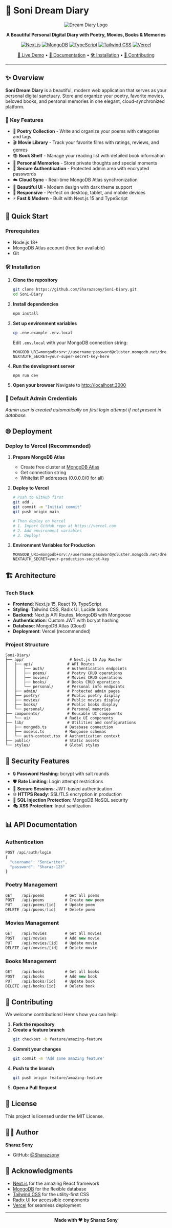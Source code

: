 # 🌟 Soni Dream Diary

<div align="center">

![Dream Diary Logo](public/placeholder-logo.svg)

**A Beautiful Personal Digital Diary with Poetry, Movies, Books & Memories**

[![Next.js](https://img.shields.io/badge/Next.js-15.2.4-black?style=for-the-badge&logo=next.js)](https://nextjs.org/)
[![MongoDB](https://img.shields.io/badge/MongoDB-Atlas-green?style=for-the-badge&logo=mongodb)](https://www.mongodb.com/atlas)
[![TypeScript](https://img.shields.io/badge/TypeScript-5.0-blue?style=for-the-badge&logo=typescript)](https://www.typescriptlang.org/)
[![Tailwind CSS](https://img.shields.io/badge/Tailwind-CSS-38B2AC?style=for-the-badge&logo=tailwind-css)](https://tailwindcss.com/)
[![Vercel](https://img.shields.io/badge/Vercel-Deployed-black?style=for-the-badge&logo=vercel)](https://vercel.com/)

[🚀 Live Demo](https://your-domain.vercel.app) • [📖 Documentation](#documentation) • [🛠️ Installation](#installation) • [🤝 Contributing](#contributing)

</div>

---

## ✨ Overview

**Soni Dream Diary** is a beautiful, modern web application that serves as your personal digital sanctuary. Store and organize your poetry, favorite movies, beloved books, and personal memories in one elegant, cloud-synchronized platform.

### 🎯 Key Features

- 📝 **Poetry Collection** - Write and organize your poems with categories and tags
- 🎬 **Movie Library** - Track your favorite films with ratings, reviews, and genres
- 📚 **Book Shelf** - Manage your reading list with detailed book information
- 💭 **Personal Memories** - Store private thoughts and special moments
- 🔐 **Secure Authentication** - Protected admin area with encrypted passwords
- ☁️ **Cloud Sync** - Real-time MongoDB Atlas synchronization
- 🎨 **Beautiful UI** - Modern design with dark theme support
- 📱 **Responsive** - Perfect on desktop, tablet, and mobile devices
- ⚡ **Fast & Modern** - Built with Next.js 15 and TypeScript

## 🚀 Quick Start

### Prerequisites

- Node.js 18+ 
- MongoDB Atlas account (free tier available)
- Git

### 🛠️ Installation

1. **Clone the repository**
   ```bash
   git clone https://github.com/Sharazsony/Soni-Diary.git
   cd Soni-Diary
   ```

2. **Install dependencies**
   ```bash
   npm install
   ```

3. **Set up environment variables**
   ```bash
   cp .env.example .env.local
   ```
   
   Edit `.env.local` with your MongoDB connection string:
   ```env
   MONGODB_URI=mongodb+srv://username:password@cluster.mongodb.net/dreamdiary
   NEXTAUTH_SECRET=your-super-secret-key-here
   ```

4. **Run the development server**
   ```bash
   npm run dev
   ```

5. **Open your browser**
   Navigate to [http://localhost:3000](http://localhost:3000)

### 🔑 Default Admin Credentials



*Admin user is created automatically on first login attempt if not present in database.*

## 🌐 Deployment

### Deploy to Vercel (Recommended)

1. **Prepare MongoDB Atlas**
   - Create free cluster at [MongoDB Atlas](https://cloud.mongodb.com/)
   - Get connection string
   - Whitelist IP addresses (0.0.0.0/0 for all)

2. **Deploy to Vercel**
   ```bash
   # Push to GitHub first
   git add .
   git commit -m "Initial commit"
   git push origin main
   
   # Then deploy on Vercel
   # 1. Import GitHub repo at https://vercel.com
   # 2. Add environment variables
   # 3. Deploy!
   ```

3. **Environment Variables for Production**
   ```env
   MONGODB_URI=mongodb+srv://username:password@cluster.mongodb.net/dreamdiary
   NEXTAUTH_SECRET=your-production-secret-key
   ```

## 🏗️ Architecture

### Tech Stack

- **Frontend**: Next.js 15, React 19, TypeScript
- **Styling**: Tailwind CSS, Radix UI, Lucide Icons
- **Backend**: Next.js API Routes, MongoDB with Mongoose
- **Authentication**: Custom JWT with bcrypt hashing
- **Database**: MongoDB Atlas (Cloud)
- **Deployment**: Vercel (recommended)

### Project Structure

```
Soni-Diary/
├── app/                    # Next.js 15 App Router
│   ├── api/               # API Routes
│   │   ├── auth/          # Authentication endpoints
│   │   ├── poems/         # Poetry CRUD operations
│   │   ├── movies/        # Movies CRUD operations
│   │   ├── books/         # Books CRUD operations
│   │   └── personal/      # Personal info endpoints
│   ├── admin/             # Protected admin pages
│   ├── poetry/            # Public poetry display
│   ├── movies/            # Public movies display
│   ├── books/             # Public books display
│   └── personal/          # Personal memories
├── components/            # Reusable UI components
│   └── ui/               # Radix UI components
├── lib/                   # Utilities and configurations
│   ├── mongodb.ts        # Database connection
│   ├── models.ts         # Mongoose schemas
│   └── auth-context.tsx  # Authentication context
├── public/               # Static assets
└── styles/               # Global styles
```

## 🔐 Security Features

- 🔒 **Password Hashing**: bcrypt with salt rounds
- 🛡️ **Rate Limiting**: Login attempt restrictions
- 🔑 **Secure Sessions**: JWT-based authentication
- 🌐 **HTTPS Ready**: SSL/TLS encryption in production
- 🚫 **SQL Injection Protection**: MongoDB NoSQL security
- 🎭 **XSS Protection**: Input sanitization

## 📊 API Documentation

### Authentication

```typescript
POST /api/auth/login
{
  "username": "Soniwriter",
  "password": "Sharaz-123"
}
```

### Poetry Management

```typescript
GET    /api/poems         # Get all poems
POST   /api/poems         # Create new poem
PUT    /api/poems/[id]    # Update poem
DELETE /api/poems/[id]    # Delete poem
```

### Movies Management

```typescript
GET    /api/movies        # Get all movies
POST   /api/movies        # Add new movie
PUT    /api/movies/[id]   # Update movie
DELETE /api/movies/[id]   # Delete movie
```

### Books Management

```typescript
GET    /api/books         # Get all books
POST   /api/books         # Add new book
PUT    /api/books/[id]    # Update book
DELETE /api/books/[id]    # Delete book
```

## 🤝 Contributing

We welcome contributions! Here's how you can help:

1. **Fork the repository**
2. **Create a feature branch**
   ```bash
   git checkout -b feature/amazing-feature
   ```
3. **Commit your changes**
   ```bash
   git commit -m 'Add some amazing feature'
   ```
4. **Push to the branch**
   ```bash
   git push origin feature/amazing-feature
   ```
5. **Open a Pull Request**

## 📝 License

This project is licensed under the MIT License.

## 👨‍💻 Author

**Sharaz Sony**
- GitHub: [@Sharazsony](https://github.com/Sharazsony)

## 🙏 Acknowledgments

- [Next.js](https://nextjs.org/) for the amazing React framework
- [MongoDB](https://www.mongodb.com/) for the flexible database
- [Tailwind CSS](https://tailwindcss.com/) for the utility-first CSS
- [Radix UI](https://www.radix-ui.com/) for accessible components
- [Vercel](https://vercel.com/) for seamless deployment

---

<div align="center">

**Made with ❤️ by Sharaz Sony**

</div>
